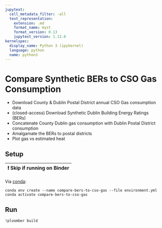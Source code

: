 ```yaml
---
jupytext:
  cell_metadata_filter: -all
  text_representation:
    extension: .md
    format_name: myst
    format_version: 0.13
    jupytext_version: 1.12.0
kernelspec:
  display_name: Python 3 (ipykernel)
  language: python
  name: python3
---
```



# Compare Synthetic BERs to CSO Gas Consumption

- Download County & Dublin Postal District annual CSO Gas consumption data
- (closed-access) Download Synthetic Dublin Building Energy Ratings (BERs)
- Concatenate County Dublin gas consumption with Dublin Postal District consumption
- Amalgamate the BERs to postal districts
- Plot gas vs estimated heat 

## Setup

| ❗  Skip if running on Binder  |
|-------------------------------|

Via [conda](https://github.com/conda-forge/miniforge):

```{code-cell}
conda env create --name compare-bers-to-cso-gas --file environment.yml
conda activate compare-bers-to-cso-gas
```

## Run

```{code-cell}
!ploomber build
```

